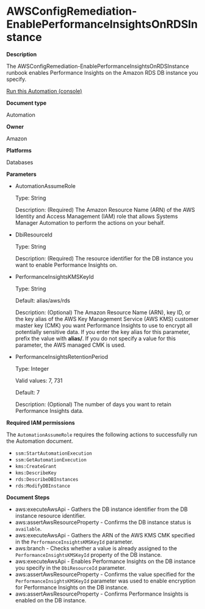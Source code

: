 # AWSConfigRemediation\-EnablePerformanceInsightsOnRDSInstance<a name="automation-aws-enable-performance-insights-rds"></a>

**Description**

The AWSConfigRemediation\-EnablePerformanceInsightsOnRDSInstance runbook enables Performance Insights on the Amazon RDS DB instance you specify\.

[Run this Automation \(console\)](https://console.aws.amazon.com/systems-manager/automation/execute/AWSConfigRemediation-EnablePerformanceInsightsOnRDSInstance)

**Document type**

Automation

**Owner**

Amazon

**Platforms**

Databases

**Parameters**
+ AutomationAssumeRole

  Type: String

  Description: \(Required\) The Amazon Resource Name \(ARN\) of the AWS Identity and Access Management \(IAM\) role that allows Systems Manager Automation to perform the actions on your behalf\.
+ DbiResourceId

  Type: String

  Description: \(Required\) The resource identifier for the DB instance you want to enable Performance Insights on\.
+ PerformanceInsightsKMSKeyId

  Type: String

  Default: alias/aws/rds

  Description: \(Optional\) The Amazon Resource Name \(ARN\), key ID, or the key alias of the AWS Key Management Service \(AWS KMS\) customer master key \(CMK\) you want Performance Insights to use to encrypt all potentially sensitive data\. If you enter the key alias for this parameter, prefix the value with **alias/**\. If you do not specify a value for this parameter, the AWS managed CMK is used\.
+ PerformanceInsightsRetentionPeriod

  Type: Integer

  Valid values: 7, 731

  Default: 7

  Description: \(Optional\) The number of days you want to retain Performance Insights data\.

**Required IAM permissions**

The `AutomationAssumeRole` requires the following actions to successfully run the Automation document\.
+ `ssm:StartAutomationExecution`
+ `ssm:GetAutomationExecution`
+ `kms:CreateGrant`
+ `kms:DescribeKey`
+ `rds:DescribeDBInstances`
+ `rds:ModifyDBInstance`

**Document Steps**
+ aws:executeAwsApi \- Gathers the DB instance identifier from the DB instance resource identifier\.
+ aws:assertAwsResourceProperty \- Confirms the DB instance status is `available`\.
+ aws:executeAwsApi \- Gathers the ARN of the AWS KMS CMK specified in the `PerformanceInsightsKMSKeyId` parameter\.
+ aws:branch \- Checks whether a value is already assigned to the `PerformanceInsightsKMSKeyId` property of the DB instance\.
+ aws:executeAwsApi \- Enables Performance Insights on the DB instance you specify in the `DbiResourceId` parameter\.
+ aws:assertAwsResourceProperty \- Confirms the value specified for the `PerformanceInsightsKMSKeyId` parameter was used to enable encryption for Performance Insights on the DB instance\.
+ aws:assertAwsResourceProperty \- Confirms Performance Insights is enabled on the DB instance\.